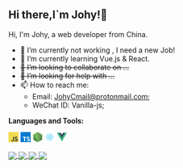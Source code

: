 ## Hi there,I`m Johy!👋

Hi, I'm Johy, a web developer from China.

- 🔭 I’m currently not working , I need a new Job!
- 🌱 I’m currently learning Vue.js & React.
- ~~👯 I’m looking to collaborate on ...~~
- ~~🤔 I’m looking for help with ...~~
- 📫 How to reach me: 
  - Email: JohyCmail@protonmail.com;
  - WeChat ID: Vanilla-js;


**Languages and Tools:**  

<code><img height="20" src="https://raw.githubusercontent.com/github/explore/80688e429a7d4ef2fca1e82350fe8e3517d3494d/topics/javascript/javascript.png"></code>
<code><img height="20" src="https://raw.githubusercontent.com/github/explore/80688e429a7d4ef2fca1e82350fe8e3517d3494d/topics/typescript/typescript.png"></code>
<code><img height="20" src="https://raw.githubusercontent.com/github/explore/80688e429a7d4ef2fca1e82350fe8e3517d3494d/topics/nodejs/nodejs.png"></code> 
<code><img height="20" src="https://raw.githubusercontent.com/github/explore/80688e429a7d4ef2fca1e82350fe8e3517d3494d/topics/react/react.png"></code>
<code><img height="20" src="https://raw.githubusercontent.com/github/explore/80688e429a7d4ef2fca1e82350fe8e3517d3494d/topics/vue/vue.png"></code>

<a href="https://github.com/anuraghazra/github-readme-stats">
  <img align="center" src="https://github-readme-stats.vercel.app/api?username=JohyC&show_icons=true&include_all_commits=true&theme=radical" />
</a>

<a href="https://github.com/JohyC/miao">
  <img align="center" src="https://github-readme-stats.vercel.app/api/top-langs?username=JohyC&layout=compact&theme=radical" />
</a>

<a href="https://github.com/JohyC/miao">
  <img align="center" src="https://github-readme-stats.vercel.app/api/pin/?username=JohyC&repo=miao&theme=radical" />
</a> 

<a href="https://github.com/JohyC/Practise">
  <img align="center" src="https://github-readme-stats.vercel.app/api/pin/?username=JohyC&repo=Practise&theme=radical" />
</a> 















